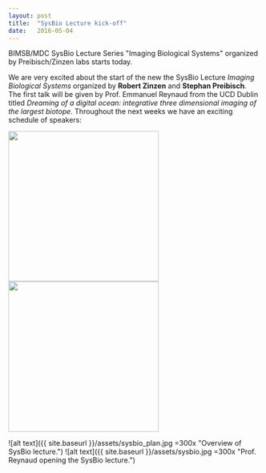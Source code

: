 ```yaml
---
layout: post
title:  "SysBio Lecture kick-off"
date:   2016-05-04    
---
```


BIMSB/MDC SysBio Lecture Series "Imaging Biological Systems" organized by Preibisch/Zinzen labs starts today.

We are very excited about the start of the new the SysBio Lecture *Imaging Biological Systems* organized by **Robert Zinzen** and **Stephan Preibisch**. The first talk will be given by Prof. Emmanuel Reynaud from the UCD Dublin titled *Dreaming of a digital ocean: integrative three dimensional imaging of the largest biotope*. Throughout the next weeks we have an exciting schedule of speakers:

<img src="{{ site.baseurl }}/assets/sysbio_plan.jpg" style="width: 300px;"/>
<img src="{{ site.baseurl }}/assets/sysbio.jpg" style="width: 300px;"/>



![alt text]({{ site.baseurl }}/assets/sysbio_plan.jpg =300x "Overview of SysBio lecture.")
![alt text]({{ site.baseurl }}/assets/sysbio.jpg =300x "Prof. Reynaud opening the SysBio lecture.")
